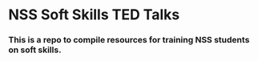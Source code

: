 # NSS Soft Skills TED Talks

### This is a repo to compile resources for training NSS students on soft skills.
